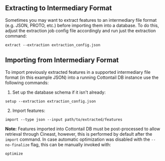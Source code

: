 
## Extracting to Intermediary Format

Sometimes you may want to extract features to an intermediary file format (e.g. JSON, PROTO, etc.) before importing them into a database. To do this, adjust the extraction job config file accordingly and run just the extraction command:
```
extract --extraction extraction_config.json
```

## Importing from Intermediary Format

To import previously extracted features in a supported intermediary file format (in this example JSON) into a running Cottontail DB instance use the following commands:

1. Set up the database schema if it isn't already:
```
setup --extraction extraction_config.json
```
2. Import features:
```
import --type json --input path/to/extracted/features
```
**Note:** Features imported into Cottontail DB must be post-processed to allow retrieval through Cineast, however, this is performed by default after the `import` command. In case automatic optimization was disabled with the `--no-finalize` flag, this can be manually invoked with:
```
optimize
```
